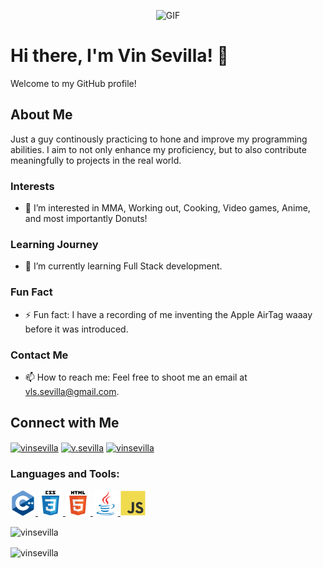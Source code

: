 <p align= 'center'>
  <img alt='GIF' src = 'https://github.com/user-attachments/assets/58a0a492-c01d-4281-809f-1f6ed38fdbc5'/>
</p>

# Hi there, I'm Vin Sevilla! 👋

Welcome to my GitHub profile!

## About Me
Just a guy continously practicing to hone and improve my programming abilities.
I aim to not only enhance my proficiency, but to also contribute meaningfully to projects in the real world.

### Interests
- 👀 I’m interested in MMA, Working out, Cooking, Video games, Anime, and most importantly Donuts!
  
### Learning Journey
- 🌱 I’m currently learning Full Stack development.

### Fun Fact
- ⚡ Fun fact: I have a recording of me inventing the Apple AirTag waaay before it was introduced.

### Contact Me
- 📫 How to reach me: Feel free to shoot me an email at vls.sevilla@gmail.com.

## Connect with Me
<!--[LinkedIn](https://www.linkedin.com/in/venancio-sevilla-4b37802b7/)-->
<!--[Instagram](https://www.instagram.com/v.sevilla/)-->
<p align="left">
<a href="https://www.linkedin.com/in/venancio-sevilla-4b37802b7/" target="blank"><img align="center" src="https://raw.githubusercontent.com/rahuldkjain/github-profile-readme-generator/master/src/images/icons/Social/linked-in-alt.svg" alt="vinsevilla" height="30" width="40" /></a>
<a href="https://instagram.com/v.sevilla" target="blank"><img align="center" src="https://raw.githubusercontent.com/rahuldkjain/github-profile-readme-generator/master/src/images/icons/Social/instagram.svg" alt="v.sevilla" height="30" width="40" /></a>
<a href="https://www.leetcode.com/vinsevilla" target="blank"><img align="center" src="https://raw.githubusercontent.com/rahuldkjain/github-profile-readme-generator/master/src/images/icons/Social/leet-code.svg" alt="vinsevilla" height="30" width="40" /></a>
</p>

<h3 align="left">Languages and Tools:</h3>
<p align="left"> <a href="https://www.w3schools.com/cpp/" target="_blank" rel="noreferrer"> <img src="https://raw.githubusercontent.com/devicons/devicon/master/icons/cplusplus/cplusplus-original.svg" alt="cplusplus" width="40" height="40"/> </a> <a href="https://www.w3schools.com/css/" target="_blank" rel="noreferrer"> <img src="https://raw.githubusercontent.com/devicons/devicon/master/icons/css3/css3-original-wordmark.svg" alt="css3" width="40" height="40"/> </a> <a href="https://www.w3.org/html/" target="_blank" rel="noreferrer"> <img src="https://raw.githubusercontent.com/devicons/devicon/master/icons/html5/html5-original-wordmark.svg" alt="html5" width="40" height="40"/> </a> <a href="https://www.java.com" target="_blank" rel="noreferrer"> <img src="https://raw.githubusercontent.com/devicons/devicon/master/icons/java/java-original.svg" alt="java" width="40" height="40"/> </a> <a href="https://developer.mozilla.org/en-US/docs/Web/JavaScript" target="_blank" rel="noreferrer"> <img src="https://raw.githubusercontent.com/devicons/devicon/master/icons/javascript/javascript-original.svg" alt="javascript" width="40" height="40"/> </a> </p>

<p><img align="center" src="https://github-readme-stats.vercel.app/api/top-langs?username=vinsevilla&show_icons=true&locale=en&layout=compact" alt="vinsevilla" /></p>

<p><img align="center" src="https://github-readme-streak-stats.herokuapp.com/?user=vinsevilla&" alt="vinsevilla" /></p>

